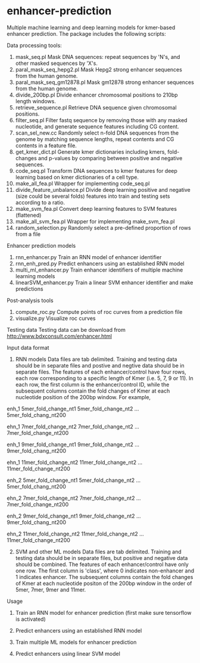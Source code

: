 # enhancer-prediction
Multiple machine learning and deep learning models for kmer-based enhancer prediction. The package includes the following scripts:

Data processing tools:
1) mask_seq.pl
Mask DNA sequences: repeat sequences by 'N's, and other masked sequences by 'X's.
2) paral_mask_seq_hepg2.pl
Mask Hepg2 strong enhancer sequences from the human genome.
3) paral_mask_seq_gm12878.pl
Mask gm12878 strong enhancer sequences from the human genome.
4) divide_200bp.pl
Divide enhancer chromosomal positions to 210bp length windows.
5) retrieve_sequence.pl
Retrieve DNA sequence given chromosomal positions.
6) filter_seq.pl
Filter fastq sequence by removing those with any masked nucleotide, and generate sequence features including CG content.
7) scan_sel_new.cc
Randomly select n-fold DNA sequences from the genome by matching sequence lengths, repeat contents and CG contents in a feature file.
8) get_kmer_dict.pl
Generate kmer dictionaries including kmers, fold-changes and p-values by comparing between positive and negative sequences.
9) code_seq.pl
Transform DNA sequences to kmer features for deep learning based on kmer dictionaries of a cell type.
10) make_all_fea.pl
Wrapper for implementing code_seq.pl
11) divide_feature_unbalance.pl
Divide deep learning positive and negative (size could be several folds) features into train and testing sets according to a ratio.
12) make_svm_fea.pl
Convert deep learning features to SVM features (flattened)
13) make_all_svm_fea.pl
Wrapper for implementing make_svm_fea.pl
14) random_selection.py
Randomly select a pre-defined proportion of rows from a file 

Enhancer prediction models
1) rnn_enhancer.py
Train an RNN model of enhancer identifier
2) rnn_enh_pred.py
Predict enhancers using an established RNN model
3) multi_ml_enhancer.py
Train enhancer identifiers of multiple machine learning models
4) linearSVM_enhancer.py
Train a linear SVM enhancer identifier and make predictions

Post-analysis tools
1) compute_roc.py
Compute points of roc curves from a prediction file
2) visualize.py
Visualize roc curves

Testing data
Testing data can be download from http://www.bdxconsult.com/enhancer.html

Input data format
1) RNN models
Data files are tab delimited. Training and testing data should be in separate files and postive and negtive data should be in separate files. The features of each enhancer/control have four rows, each row corresponding to a specific length of Kmer (i.e. 5, 7, 9 or 11). In each row, the first column is the enhancer/control ID, while the subsequent columns contain the fold changes of Kmer at each nucleotide position of the 200bp window. For example,

enh_1    5mer_fold_change_nt1    5mer_fold_change_nt2    ...    5mer_fold_chang_nt200

ehn_1    7mer_fold_change_nt2    7mer_fold_change_nt2    ...    7mer_fold_change_nt200

enh_1    9mer_fold_change_nt1    9mer_fold_change_nt2    ...    9mer_fold_chang_nt200

ehn_1    11mer_fold_change_nt2    11mer_fold_change_nt2    ...    11mer_fold_change_nt200

enh_2    5mer_fold_change_nt1    5mer_fold_change_nt2    ...    5mer_fold_chang_nt200

ehn_2    7mer_fold_change_nt2    7mer_fold_change_nt2    ...    7mer_fold_change_nt200

enh_2    9mer_fold_change_nt1    9mer_fold_change_nt2    ...    9mer_fold_chang_nt200

ehn_2    11mer_fold_change_nt2    11mer_fold_change_nt2    ...    11mer_fold_change_nt200

2) SVM and other ML models
Data files are tab delimited. Training and testing data should be in separate files, but positive and negative data should be combined. The features of each enhancer/control have only one row.  The first column is 'class', where 0 indicates non-enhancer and 1 indicates enhancer. The subsequent columns contain the fold changes of Kmer at each nucleotide positon of the 200bp window in the order of 5mer, 7mer, 9mer and 11mer.

Usage
1) Train an RNN model for enhancer prediction (first make sure tensorflow is activated)

2) Predict enhancers using an established RNN model

3) Train multiple ML models for enhancer prediction

4) Predict enhancers using linear SVM model
